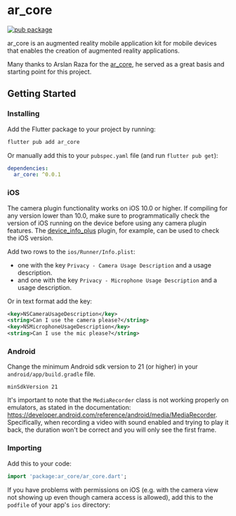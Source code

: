 # ar_core
[![pub package](https://img.shields.io/pub/v/camera.svg)](https://pub.dev/packages/ar_core)

ar_core is an augmented reality mobile application kit for mobile devices that enables the creation of augmented reality applications.

Many thanks to Arslan Raza for the [ar_core](https://github.com/arslanraza7/ar_core), he served as a great basis and starting point for this project.

## Getting Started

### Installing


Add the Flutter package to your project by running:

```bash
flutter pub add ar_core
```

Or manually add this to your `pubspec.yaml` file (and run `flutter pub get`):

```yaml
dependencies:
  ar_core: ^0.0.1
```

### iOS

The camera plugin functionality works on iOS 10.0 or higher. If compiling for any version lower than 10.0,
make sure to programmatically check the version of iOS running on the device before using any camera plugin features.
The [device_info_plus](https://pub.dev/packages/device_info_plus) plugin, for example, can be used to check the iOS version.

Add two rows to the `ios/Runner/Info.plist`:

* one with the key `Privacy - Camera Usage Description` and a usage description.
* and one with the key `Privacy - Microphone Usage Description` and a usage description.

Or in text format add the key:

```xml
<key>NSCameraUsageDescription</key>
<string>Can I use the camera please?</string>
<key>NSMicrophoneUsageDescription</key>
<string>Can I use the mic please?</string>
```

### Android

Change the minimum Android sdk version to 21 (or higher) in your `android/app/build.gradle` file.

```
minSdkVersion 21
```

It's important to note that the `MediaRecorder` class is not working properly on emulators, as stated in the documentation: https://developer.android.com/reference/android/media/MediaRecorder. Specifically, when recording a video with sound enabled and trying to play it back, the duration won't be correct and you will only see the first frame.


### Importing

Add this to your code:

```dart
import 'package:ar_core/ar_core.dart';
```

If you have problems with permissions on iOS (e.g. with the camera view not showing up even though camera access is allowed), add this to the ```podfile``` of your app's ```ios``` directory:

